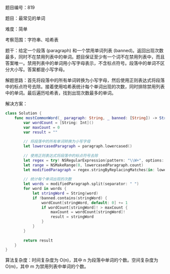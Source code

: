 题目编号：819

题目：最常见的单词

难度：简单

考察范围：字符串、哈希表

题干：给定一个段落 (paragraph) 和一个禁用单词列表 (banned)。返回出现次数最多，同时不在禁用列表中的单词。题目保证至少有一个词不在禁用列表中，而且答案唯一。禁用列表中的单词用小写字母表示，不含标点符号。段落中的单词不区分大小写。答案都是小写字母。

解题思路：首先将段落中的所有单词转换为小写字母，然后使用正则表达式将段落中的标点符号去除。接着使用哈希表统计每个单词出现的次数，同时排除禁用列表中的单词。最后遍历哈希表，找到出现次数最多的单词。

解决方案：

```swift
class Solution {
    func mostCommonWord(_ paragraph: String, _ banned: [String]) -> String {
        var wordCount = [String: Int]()
        var maxCount = 0
        var result = ""
        
        // 将段落中的所有单词转换为小写字母
        let lowercasedParagraph = paragraph.lowercased()
        
        // 使用正则表达式将段落中的标点符号去除
        let regex = try! NSRegularExpression(pattern: "\\W+", options: .caseInsensitive)
        let range = NSMakeRange(0, lowercasedParagraph.count)
        let modifiedParagraph = regex.stringByReplacingMatches(in: lowercasedParagraph, options: [], range: range, withTemplate: " ")
        
        // 统计每个单词出现的次数
        let words = modifiedParagraph.split(separator: " ")
        for word in words {
            let stringWord = String(word)
            if !banned.contains(stringWord) {
                wordCount[stringWord, default: 0] += 1
                if wordCount[stringWord]! > maxCount {
                    maxCount = wordCount[stringWord]!
                    result = stringWord
                }
            }
        }
        
        return result
    }
}
```

算法复杂度：时间复杂度为 O(n)，其中 n 为段落中单词的个数。空间复杂度为 O(m)，其中 m 为禁用列表中单词的个数。